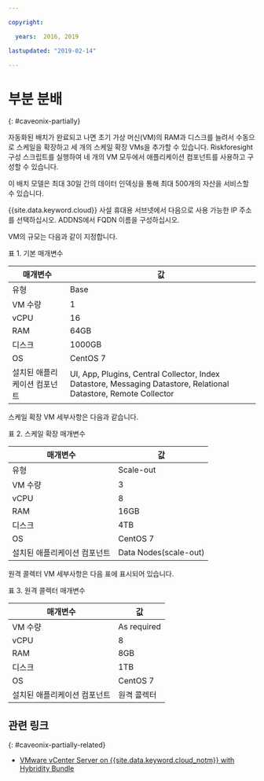 ```yaml
---

copyright:

  years:  2016, 2019

lastupdated: "2019-02-14"

---
```


# 부분 분배
{: #caveonix-partially}

자동화된 배치가 완료되고 나면 초기 가상 머신(VM)의 RAM과 디스크를 늘려서 수동으로 스케일을 확장하고 세 개의 스케일 확장 VMs을 추가할 수 있습니다. Riskforesight 구성 스크립트를 실행하여 네 개의 VM 모두에서 애플리케이션 컴포넌트를 사용하고 구성할 수 있습니다.

이 배치 모델은 최대 30일 간의 데이터 인덱싱을 통해 최대 500개의 자산을 서비스할 수 있습니다.

{{site.data.keyword.cloud}} 사설 휴대용 서브넷에서 다음으로 사용 가능한 IP 주소를 선택하십시오. ADDNS에서 FQDN 이름을 구성하십시오.

VM의 규모는 다음과 같이 지정합니다.

표 1. 기본 매개변수

|매개변수 |값|
|---|---|
|유형	| Base|
|VM 수량	|1|
|vCPU	|16|
|RAM	|64GB|
|디스크	|1000GB|
|OS	|CentOS 7|
|설치된 애플리케이션 컴포넌트 |UI, App, Plugins, Central Collector, Index Datastore, Messaging Datastore, Relational Datastore, Remote Collector|

스케일 확장 VM 세부사항은 다음과 같습니다.

표 2. 스케일 확장 매개변수

|매개변수 |값 |
|---|---|
|유형	|Scale-out |
|VM 수량	| 3 |
|vCPU	|8 |
|RAM	| 16GB |
|디스크	|4TB |
|OS	| CentOS 7 |
|설치된 애플리케이션 컴포넌트 |Data Nodes(scale-out) |

원격 콜렉터 VM 세부사항은 다음 표에 표시되어 있습니다.

표 3. 원격 콜렉터 매개변수

|매개변수 |값|
|---|---|
|VM 수량	|As required |
|vCPU	|8|
|RAM	| 8GB|
|디스크	|1TB |
|OS	|CentOS 7|
|설치된 애플리케이션 컴포넌트 |원격 콜렉터|

## 관련 링크
{: #caveonix-partially-related}

* [VMware vCenter Server on {{site.data.keyword.cloud_notm}} with Hybridity Bundle](/docs/services/vmwaresolutions/archiref/vcs/vcs-hybridity-intro.html)

